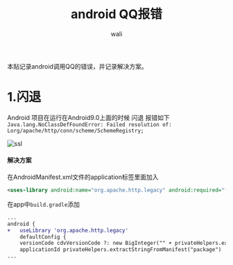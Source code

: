 ﻿---
layout: post
title: android QQ报错 #标题
tagline: 记录android调用QQ SDK的错误
category: mobile      #分类
author: wali    #作者
tag: cordova     #标签
ghurl:        #github url
ghurl_zip:   #github zip下载
comments: true

post_nav: ["1.闪退"]
group_tag: cordova 教程
---

本贴记录android调用QQ的错误，并记录解决方案。


# 1.闪退

Android 项目在运行在Android9.0上面的时候  闪退 报错如下`Java.lang.NoClassDefFoundError: Failed resolution of: Lorg/apache/http/conn/scheme/SchemeRegistry;`

![ssl](https://raw.githubusercontent.com/walidream/blogimage/master/waliblogImage/mobile/mobile_6.png)

#### 解决方案

在AndroidManifest.xml文件的application标签里面加入

```xml
<uses-library android:name="org.apache.http.legacy" android:required="false" />
```

在app中`build.gradle`添加

```diff
...
android {
+   useLibrary 'org.apache.http.legacy'
    defaultConfig {
    versionCode cdvVersionCode ?: new BigInteger("" + privateHelpers.extractIntFromManifest("versionCode"))
    applicationId privateHelpers.extractStringFromManifest("package")
...
```































